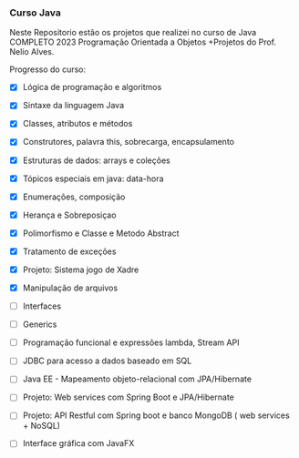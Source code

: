 ### Curso Java 
Neste Repositorio estão os projetos que realizei no curso de Java COMPLETO 2023 Programação Orientada a Objetos +Projetos do Prof. Nelio Alves. 

Progresso do curso: 

- [x] Lógica de programação e algoritmos

- [x] Sintaxe da linguagem Java

- [x] Classes, atributos e métodos

- [x] Construtores, palavra this, sobrecarga, encapsulamento

- [x] Estruturas de dados: arrays e coleções

- [x] Tópicos especiais em java: data-hora

- [x] Enumerações, composição

- [x] Herança e Sobreposiçao
  
- [x] Polimorfismo e Classe e Metodo Abstract
      
- [x] Tratamento de exceções

- [x] Projeto: Sistema jogo de Xadre

- [x] Manipulação de arquivos

- [ ] Interfaces

- [ ] Generics

- [ ] Programação funcional e expressões lambda, Stream API

- [ ] JDBC para acesso a dados baseado em SQL

- [ ] Java EE - Mapeamento objeto-relacional com JPA/Hibernate

- [ ] Projeto: Web services com Spring Boot e JPA/Hibernate

- [ ] Projeto: API Restful com Spring boot e banco MongoDB ( web services + NoSQL)

- [ ] Interface gráfica com JavaFX
